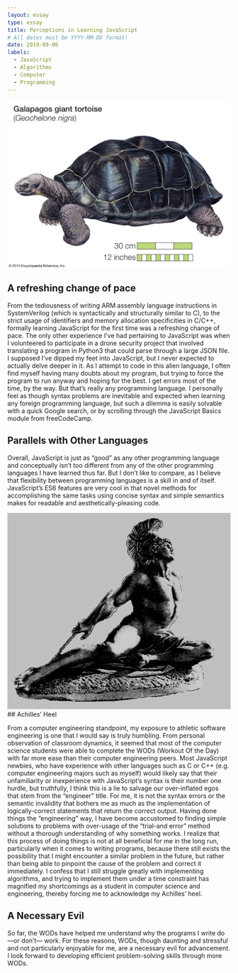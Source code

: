 ```yaml
---
layout: essay
type: essay
title: Perceptions in Learning JavaScript
# All dates must be YYYY-MM-DD format!
date: 2019-09-06
labels:
  - JavaScript
  - Algorithms
  - Computer
  - Programming
---
```


<img class="ui medium right floated image" src="../images/tortoise.jpg">

## A refreshing change of pace

From the tediousness of writing ARM assembly language instructions in SystemVerilog (which is syntactically and structurally similar to C), to the strict usage of identifiers and memory allocation specificities in C/C++, formally learning JavaScript for the first time was a refreshing change of pace. The only other experience I’ve had pertaining to JavaScript was when I volunteered to participate in a drone security project that involved translating a program in Python3 that could parse through a large JSON file.  I supposed I’ve dipped my feet into JavaScript, but I never expected to actually delve deeper in it. As I attempt to code in this alien language, I often find myself having many doubts about my program, but trying to force the program to run anyway and hoping for the best. I get errors most of the time, by the way.  But that’s really any programming language. I personally feel as though syntax problems are inevitable and expected when learning any foreign programming language, but such a dilemma is easily solvable with a quick Google search, or by scrolling through the JavaScript Basics module from freeCodeCamp.

## Parallels with Other Languages

Overall, JavaScript is just as “good” as any other programming language and conceptually isn’t too different from any of the other programming languages I have learned thus far. But I don’t like to compare, as I believe that flexibility between programming languages is a skill in and of itself.  JavaScript’s ES6 features are very cool in that novel methods for accomplishing the same tasks using concise syntax and simple semantics makes for readable and aesthetically-pleasing code.



<img class="ui medium left floated image" src="../images/achilles.jpg">
## Achilles’ Heel

From a computer engineering standpoint, my exposure to athletic software engineering is one that I would say is truly humbling. From personal observation of classroom dynamics, it seemed that most of the computer science students were able to complete the WODs (Workout Of the Day) with far more ease than their computer engineering peers. Most JavaScript newbies, who have experience with other languages such as C or C++ (e.g. computer engineering majors such as myself) would likely say that their unfamiliarity or inexperience with JavaScript’s syntax is their number one hurdle, but truthfully, I think this is a lie to salvage our over-inflated egos that stem from the “engineer” title. For me, it is not the syntax errors or the semantic invalidity that bothers me as much as the implementation of logically-correct statements that return the correct output. Having done things the “engineering” way, I have become accustomed to finding simple solutions to problems with over-usage of the “trial-and error” method without a thorough understanding of why something works. I realize that this process of doing things is not at all beneficial for me in the long run, particularly when it comes to writing programs, because there still exists the possibility that I might encounter a similar problem in the future, but rather than being able to pinpoint the cause of the problem and correct it immediately. I confess that I still struggle greatly with implementing algorithms, and trying to implement them under a time constraint has magnified my shortcomings as a student in computer science and engineering, thereby forcing me to acknowledge my Achilles’ heel. 

## A Necessary Evil

So far, the WODs have helped me understand why the programs I write do—or don’t— work. For these reasons, WODs, though daunting and stressful and not particularly enjoyable for me, are a necessary evil for advancement. I look forward to developing efficient problem-solving skills through more WODs.

